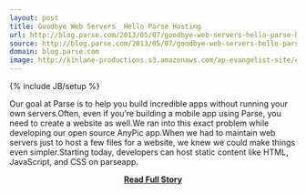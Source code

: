 ```yaml
---
layout: post
title: Goodbye Web Servers  Hello Parse Hosting
url: http://blog.parse.com/2013/05/07/goodbye-web-servers-hello-parse-hosting/
source: http://blog.parse.com/2013/05/07/goodbye-web-servers-hello-parse-hosting/
domain: blog.parse.com
image: http://kinlane-productions.s3.amazonaws.com/ap-evangelist-site/curated/screenshots/8409_blog_parse_com.png
---
```

{% include JB/setup %}<p>Our goal at Parse is to help you build incredible apps without running your own servers.Often, even if you’re building a mobile app using Parse, you need to create a website as well.We ran into this exact problem while developing our open source AnyPic app.When we had to maintain web servers just to host a few files for a website, we knew we could make things even simpler.Starting today, developers can host static content like HTML, JavaScript, and CSS on parseapp.</p>
<center><p><a href="http://blog.parse.com/2013/05/07/goodbye-web-servers-hello-parse-hosting/" style='padding:25px; font-sze:18px; font-weight: bold;'>Read Full Story</a></p></center>
